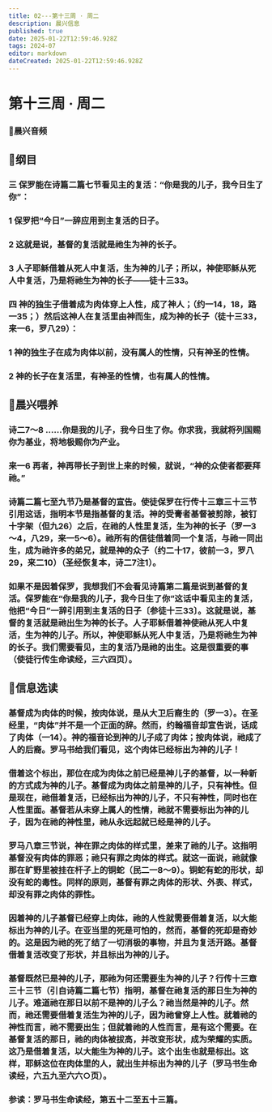 ```yaml
---
title: 02---第十三周 · 周二
description: 晨兴信息
published: true
date: 2025-01-22T12:59:46.928Z
tags: 2024-07
editor: markdown
dateCreated: 2025-01-22T12:59:46.928Z
---
```


# 第十三周 · 周二
### 🎵晨兴音频


## 📖纲目

### 三	保罗能在诗篇二篇七节看见主的复活：“你是我的儿子，我今日生了你”：

### 1	保罗把“今日”一辞应用到主复活的日子。

### 2	这就是说，基督的复活就是祂生为神的长子。

### 3	人子耶稣借着从死人中复活，生为神的儿子；所以，神使耶稣从死人中复活，乃是将祂生为神的长子——徒十三33。

### 四	神的独生子借着成为肉体穿上人性，成了神人；（约一14，18，路一35；）然后这神人在复活里由神而生，成为神的长子（徒十三33，来一6，罗八29）：

### 1	神的独生子在成为肉体以前，没有属人的性情，只有神圣的性情。

### 2	神的长子在复活里，有神圣的性情，也有属人的性情。

## 📖晨兴喂养

### 诗二7～8    ……你是我的儿子，我今日生了你。你求我，我就将列国赐你为基业，将地极赐你为产业。

### 来一6    再者，神再带长子到世上来的时候，就说，“神的众使者都要拜祂。”

### 诗篇二篇七至九节乃是基督的宣告。使徒保罗在行传十三章三十三节引用这话，指明本节是指基督的复活。神的受膏者基督被剪除，被钉十字架（但九26）之后，在祂的人性里复活，生为神的长子（罗一3～4，八29，来一5～6）。祂所有的信徒借着同一个复活，与祂一同出生，成为祂许多的弟兄，就是神的众子（约二十17，彼前一3，罗八29，来二10）（圣经恢复本，诗二7注1）。

### 如果不是因着保罗，我想我们不会看见诗篇第二篇是说到基督的复活。保罗能在“你是我的儿子，我今日生了你”这话中看见主的复活，他把“今日”一辞引用到主复活的日子〔参徒十三33〕。这就是说，基督的复活就是祂出生为神的长子。人子耶稣借着神使祂从死人中复活，生为神的儿子。所以，神使耶稣从死人中复活，乃是将祂生为神的长子。我们需要看见，主的复活乃是祂的出生。这是很重要的事（使徒行传生命读经，三六四页）。

## 📖信息选读

### 基督成为肉体的时候，按肉体说，是从大卫后裔生的（罗一3）。在圣经里，“肉体”并不是一个正面的辞。然而，约翰福音却宣告说，话成了肉体（一14）。神的福音论到神的儿子成了肉体；按肉体说，祂成了人的后裔。罗马书给我们看见，这个肉体已经标出为神的儿子！

### 借着这个标出，那位在成为肉体之前已经是神儿子的基督，以一种新的方式成为神的儿子。基督成为肉体之前是神的儿子，只有神性。但是现在，祂借着复活，已经标出为神的儿子，不只有神性，同时也在人性里面。基督若从未穿上属人的性情，祂就不需要标出为神的儿子，因为在祂的神性里，祂从永远起就已经是神的儿子。

### 罗马八章三节说，神在罪之肉体的样式里，差来了祂的儿子。这指明基督没有肉体的罪恶；祂只有罪之肉体的样式。就这一面说，祂就像那在旷野里被挂在杆子上的铜蛇（民二一8～9）。铜蛇有蛇的形状，却没有蛇的毒性。同样的原则，基督有罪之肉体的形状、外表、样式，却没有罪之肉体的罪性。

### 因着神的儿子基督已经穿上肉体，祂的人性就需要借着复活，以大能标出为神的儿子。在亚当里的死是可怕的，然而，基督的死却是奇妙的。这是因为祂的死了结了一切消极的事物，并且为复活开路。基督借着复活改变了形状，并且标出为神的儿子。

### 基督既然已是神的儿子，那祂为何还需要生为神的儿子？行传十三章三十三节（引自诗篇二篇七节）指明，基督在祂复活的那日生为神的儿子。难道祂在那日以前不是神的儿子么？祂当然是神的儿子。然而，祂还需要借着复活生为神的儿子，因为祂曾穿上人性。就着祂的神性而言，祂不需要出生；但就着祂的人性而言，是有这个需要。在基督复活的那日，祂的肉体被拔高，并改变形状，成为荣耀的实质。这乃是借着复活，以大能生为神的儿子。这个出生也就是标出。这样，耶稣这位在肉体里的人，就出生并标出为神的儿子（罗马书生命读经，六五九至六六○页）。

### 参读：罗马书生命读经，第五十二至五十三篇。
<!-- Google tag (gtag.js) -->
<script async src="https://www.googletagmanager.com/gtag/js?id=G-1P8709Z16T"></script>
<script>
  window.dataLayer = window.dataLayer || [];
  function gtag(){dataLayer.push(arguments);}
  gtag('js', new Date());

  gtag('config', 'G-1P8709Z16T');
</script>